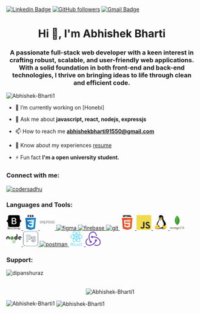 [![Linkedin Badge](https://img.shields.io/badge/-abhishek--bharti-blue?style=social&logo=Linkedin&logoColor=blue&link=https://www.linkedin.com/in/abhishek-bharti-/)](https://www.linkedin.com/in/abhishek-bharti-/)
[![GitHub followers](https://img.shields.io/github/followers/Abhishek-Bharti1?label=Follow&style=social)](https://github.com/Abhishek-Bharti1/?tab=follow)
[![Gmail Badge](https://img.shields.io/badge/-Abhishek%20Bharti-c14438?style=social&logo=Gmail&logoColor=red&link=mailto:abhishekbharti91550@gmail.com)](mailto:abhishekbharti91550@gmail.com)




<h1 align="center">Hi 👋, I'm Abhishek Bharti</h1>
<h3 align="center"> A passionate full-stack web developer with a keen interest in crafting robust, scalable, and user-friendly web applications. With a solid foundation in both front-end and back-end technologies, I thrive on bringing ideas to life through clean and efficient code.</h3>

<p align="left"> <img src="https://komarev.com/ghpvc/?username=Abhishek-Bharti1&label=Profile%20views&color=0e75b6&style=flat" alt="Abhishek-Bharti1" /> </p>

- 🔭 I’m currently working on [Honebi]

- 💬 Ask me about **javascript, react, nodejs, expressjs**

- 📫 How to reach me **abhishekbharti91550@gmail.com**

- 📄 Know about my experiences <a href="https://drive.google.com/file/d/1-1NB6z-L2vV_H3aDyNBGOD_tO0cJSck_/view?usp=drive_link" target="blank">resume</a>

- ⚡ Fun fact **I'm a open university student.**

<h3 align="left">Connect with me:</h3>
<p align="left">
<a href="https://linkedin.com/in/abhishek-bharti-" target="blank"><img align="center" src="https://raw.githubusercontent.com/rahuldkjain/github-profile-readme-generator/master/src/images/icons/Social/linked-in-alt.svg" alt="codersadhu" height="30" width="40" /></a>
</p>

<h3 align="left">Languages and Tools:</h3>
<p align="left"> <a href="https://getbootstrap.com" target="_blank"> <img src="https://raw.githubusercontent.com/devicons/devicon/master/icons/bootstrap/bootstrap-plain-wordmark.svg" alt="bootstrap" width="40" height="40"/> </a> <a href="https://www.w3schools.com/css/" target="_blank"> <img src="https://raw.githubusercontent.com/devicons/devicon/master/icons/css3/css3-original-wordmark.svg" alt="css3" width="40" height="40"/> </a> <a href="https://expressjs.com" target="_blank"> <img src="https://raw.githubusercontent.com/devicons/devicon/master/icons/express/express-original-wordmark.svg" alt="express" width="40" height="40"/> </a> <a href="https://www.figma.com/" target="_blank"> <img src="https://www.vectorlogo.zone/logos/figma/figma-icon.svg" alt="figma" width="40" height="40"/> </a> <a href="https://firebase.google.com/" target="_blank"> <img src="https://www.vectorlogo.zone/logos/firebase/firebase-icon.svg" alt="firebase" width="40" height="40"/> </a> <a href="https://git-scm.com/" target="_blank"> <img src="https://www.vectorlogo.zone/logos/git-scm/git-scm-icon.svg" alt="git" width="40" height="40"/> </a> <a href="https://www.w3.org/html/" target="_blank"> <img src="https://raw.githubusercontent.com/devicons/devicon/master/icons/html5/html5-original-wordmark.svg" alt="html5" width="40" height="40"/> </a> <a href="https://developer.mozilla.org/en-US/docs/Web/JavaScript" target="_blank"> <img src="https://raw.githubusercontent.com/devicons/devicon/master/icons/javascript/javascript-original.svg" alt="javascript" width="40" height="40"/> </a> <a href="https://www.linux.org/" target="_blank"> <img src="https://raw.githubusercontent.com/devicons/devicon/master/icons/linux/linux-original.svg" alt="linux" width="40" height="40"/> </a> <a href="https://www.mongodb.com/" target="_blank"> <img src="https://raw.githubusercontent.com/devicons/devicon/master/icons/mongodb/mongodb-original-wordmark.svg" alt="mongodb" width="40" height="40"/> </a> <a href="https://nodejs.org" target="_blank"> <img src="https://raw.githubusercontent.com/devicons/devicon/master/icons/nodejs/nodejs-original-wordmark.svg" alt="nodejs" width="40" height="40"/> </a> <a href="https://www.photoshop.com/en" target="_blank"> <img src="https://raw.githubusercontent.com/devicons/devicon/master/icons/photoshop/photoshop-line.svg" alt="photoshop" width="40" height="40"/> </a> <a href="https://postman.com" target="_blank"> <img src="https://www.vectorlogo.zone/logos/getpostman/getpostman-icon.svg" alt="postman" width="40" height="40"/> </a> <a href="https://reactjs.org/" target="_blank"> <img src="https://raw.githubusercontent.com/devicons/devicon/master/icons/react/react-original-wordmark.svg" alt="react" width="40" height="40"/> </a> <a href="https://redux.js.org" target="_blank"> <img src="https://raw.githubusercontent.com/devicons/devicon/master/icons/redux/redux-original.svg" alt="redux" width="40" height="40"/> </a> </p>

<h3 align="left">Support:</h3>
<p><a href="https://www.buymeacoffee.com/Abhishek-Bharti1"> <img align="left" src="https://cdn.buymeacoffee.com/buttons/v2/default-yellow.png" height="50" width="210" alt="dipanshuraz" /></a></p><br><br>

<p><img align="center" src="https://github-readme-stats.vercel.app/api/top-langs?username=Abhishek-Bharti1&show_icons=true&locale=en&layout=compact" alt="Abhishek-Bharti1" /></p>
<p><img align="left" src="https://github-readme-stats.vercel.app/api/top-langs?username=Abhishek-Bharti1&show_icons=true&locale=en&layout=compact" alt="Abhishek-Bharti1" /></p>

<p>&nbsp;<img align="center" src="https://github-readme-stats.vercel.app/api?username=Abhishek-Bharti1&show_icons=true&locale=en" alt="Abhishek-Bharti1" /></p>
